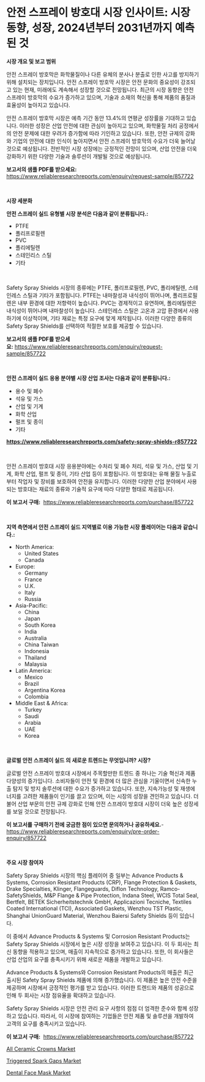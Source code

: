 <p><h1>안전 스프레이 방호대 시장 인사이트: 시장 동향, 성장, 2024년부터 2031년까지 예측된 것</h1></p><p><strong>시장 개요 및 보고 범위</strong></p>
<p><p>안전 스프레이 방호막은 화학물질이나 다른 유체의 분사나 분출로 인한 사고를 방지하기 위해 설치되는 장치입니다. 안전 스프레이 방호막 시장은 안전 문화의 중요성이 강조되고 있는 현재, 미래에도 계속해서 성장할 것으로 전망됩니다. 최근의 시장 동향은 안전 스프레이 방호막의 수요가 증가하고 있으며, 기술과 소재의 혁신을 통해 제품의 품질과 효율성이 높아지고 있습니다.</p><p>안전 스프레이 방호막 시장은 예측 기간 동안 13.4%의 연평균 성장률을 기대하고 있습니다. 이러한 성장은 산업 안전에 대한 관심이 높아지고 있으며, 화학물질 처리 공정에서의 안전 문제에 대한 우려가 증가함에 따라 기인하고 있습니다. 또한, 안전 규제의 강화와 기업의 안전에 대한 인식이 높아지면서 안전 스프레이 방호막의 수요가 더욱 늘어날 것으로 예상됩니다. 전반적인 시장 성장에는 긍정적인 전망이 있으며, 산업 안전을 더욱 강화하기 위한 다양한 기술과 솔루션이 개발될 것으로 예상됩니다.</p></p>
<p><strong>보고서의 샘플 PDF를 받으세요:</strong> <a href="https://www.reliableresearchreports.com/enquiry/request-sample/857722">https://www.reliableresearchreports.com/enquiry/request-sample/857722</a></p>
<p>&nbsp;</p>
<p><strong>시장 세분화</strong></p>
<p><strong>안전 스프레이 실드 유형별 시장 분석은 다음과 같이 분류됩니다.:</strong></p>
<p><ul><li>PTFE</li><li>폴리프로필렌</li><li>PVC</li><li>폴리에틸렌</li><li>스테인리스 스틸</li><li>기타</li></ul></p>
<p>&nbsp;</p>
<p><p>Safety Spray Shields 시장의 종류에는 PTFE, 폴리프로필렌, PVC, 폴리에틸렌, 스테인레스 스틸과 기타가 포함됩니다. PTFE는 내마찰성과 내식성이 뛰어나며, 폴리프로필렌은 내부 환경에 대한 저항력이 높습니다. PVC는 경제적이고 유연하며, 폴리에틸렌은 내식성이 뛰어나며 내마찰성이 높습니다. 스테인레스 스틸은 고온과 고압 환경에서 사용하기에 이상적이며, 기타 재료는 특정 요구에 맞게 제작됩니다. 이러한 다양한 종류의 Safety Spray Shields를 선택하여 적절한 보호를 제공할 수 있습니다.</p></p>
<p><strong>보고서의 샘플 PDF를 받으세요:</strong>&nbsp;<a href="https://www.reliableresearchreports.com/enquiry/request-sample/857722">https://www.reliableresearchreports.com/enquiry/request-sample/857722</a></p>
<p>&nbsp;</p>
<p><strong> 안전 스프레이 실드 응용 분야별 시장 산업 조사는 다음과 같이 분류됩니다.:</strong></p>
<p><ul><li>용수 및 폐수</li><li>석유 및 가스</li><li>산업 및 기계</li><li>화학 산업</li><li>펄프 및 종이</li><li>기타</li></ul></p>
<p><strong><a href="https://www.reliableresearchreports.com/safety-spray-shields-r857722">https://www.reliableresearchreports.com/safety-spray-shields-r857722</a></strong></p>
<p>&nbsp;</p>
<p><p>안전 스프레이 방호대 시장 응용분야에는 수처리 및 폐수 처리, 석유 및 가스, 산업 및 기계, 화학 산업, 펄프 및 종이, 기타 산업 등이 포함됩니다. 이 방호대는 유해 물질 누출로부터 작업자 및 장비를 보호하여 안전을 유지합니다. 이러한 다양한 산업 분야에서 사용되는 방호대는 재료의 종류와 기술적 요구에 따라 다양한 형태로 제공됩니다.</p></p>
<p><strong>이 보고서 구매:</strong>&nbsp; <a href="https://www.reliableresearchreports.com/purchase/857722">https://www.reliableresearchreports.com/purchase/857722</a></p>
<p>&nbsp;</p>
<p><strong>지역 측면에서 안전 스프레이 실드 지역별로 이용 가능한 시장 플레이어는 다음과 같습니다.:</strong></p>
<p><ul>
    <li>
        North America:
        <ul>
            <li>United States</li>
            <li>Canada</li>
        </ul>
    </li>
    <li>
        Europe:
        <ul>
            <li>Germany</li>
            <li>France</li>
            <li>U.K.</li>
            <li>Italy</li>
            <li>Russia</li>
        </ul>
    </li>
    <li>
        Asia-Pacific:
        <ul>
            <li>China</li>
            <li>Japan</li>
            <li>South Korea</li>
            <li>India</li>
            <li>Australia</li>
            <li>China Taiwan</li>
            <li>Indonesia</li>
            <li>Thailand</li>
            <li>Malaysia</li>
        </ul>
    </li>
    <li>
        Latin America:
        <ul>
            <li>Mexico</li>
            <li>Brazil</li>
            <li>Argentina Korea</li>
            <li>Colombia</li>
        </ul>
    </li>
    <li>
        Middle East & Africa:
        <ul>
            <li>Turkey</li>
            <li>Saudi</li>
            <li>Arabia</li>
            <li>UAE</li>
            <li>Korea</li>
        </ul>
    </li>
    </ul></p>
<p>&nbsp;</p>
<p><strong>글로벌 안전 스프레이 실드 의 새로운 트렌드는 무엇입니까? 시장?</strong></p>
<p><p>글로벌 안전 스프레이 방호대 시장에서 주목할만한 트렌드 중 하나는 기술 혁신과 제품 다양성의 증가입니다. 소비자들이 안전 및 환경에 더 많은 관심을 기울이면서 신속한 누출 탐지 및 방지 솔루션에 대한 수요가 증가하고 있습니다. 또한, 지속가능성 및 재생에너지를 고려한 제품들이 인기를 끌고 있으며, 이는 시장의 성장을 견인하고 있습니다. 더불어 산업 부문의 안전 규제 강화로 인해 안전 스프레이 방호대 시장이 더욱 높은 성장세를 보일 것으로 전망됩니다.</p></p>
<p><strong>이 보고서를 구매하기 전에 궁금한 점이 있으면 문의하거나 공유하세요.</strong>- <a href="https://www.reliableresearchreports.com/enquiry/pre-order-enquiry/857722">https://www.reliableresearchreports.com/enquiry/pre-order-enquiry/857722</a></p>
<p>&nbsp;</p>
<p><strong>주요 시장 참여자</strong></p>
<p><p>Safety Spray Shields 시장의 핵심 플레이어 중 일부는 Advance Products & Systems, Corrosion Resistant Products (CRP), Flange Protection & Gaskets, Drake Specialties, Klinger, Flangeguards, Diflon Technology, Ramco-SafetyShields, M&P Flange & Pipe Protection, Indana Steel, WCIS Total Seal, Bertfelt, BETEK Sicherheitstechnik GmbH, Applicazioni Tecniche, Textiles Coated International (TCI), Associated Gaskets, Wenzhou TST Plastic, Shanghai UnionGuard Material, Wenzhou Baiersi Safety Shields 등이 있습니다.</p><p>이 중에서 Advance Products & Systems 및 Corrosion Resistant Products는 Safety Spray Shields 시장에서 높은 시장 성장을 보여주고 있습니다. 이 두 회사는 최신 동향을 적용하고 있으며, 매출이 지속적으로 증가하고 있습니다. 또한, 이 회사들은 산업 산업의 요구를 충족시키기 위해 새로운 제품을 개발하고 있습니다.</p><p>Advance Products & Systems와 Corrosion Resistant Products의 매출은 최근 출시된 Safety Spray Shields 제품에 의해 증가했습니다. 이 제품은 높은 안전 수준을 제공하며 시장에서 긍정적인 평가를 받고 있습니다. 이러한 트렌드와 제품의 성공으로 인해 두 회사는 시장 점유율을 확대하고 있습니다.</p><p>Safety Spray Shields 시장은 안전 관리 요구 사항의 점점 더 엄격한 준수와 함께 성장하고 있습니다. 따라서, 이 시장에 참여하는 기업들은 안전 제품 및 솔루션을 개발하여 고객의 요구를 충족시키고 있습니다.</p></p>
<p><strong>이 보고서 구매:</strong>&nbsp;&nbsp;<a href="https://www.reliableresearchreports.com/purchase/857722">https://www.reliableresearchreports.com/purchase/857722</a></p>
<p><p><a href="https://github.com/kufem1/Market-Research-Report-List-2/blob/main/all-ceramic-crowns-market.md">All Ceramic Crowns Market</a></p><p><a href="https://frill-swim-3cd.notion.site/Triggered-Spark-Gaps-Market-The-Key-To-Successful-Business-Strategy-Forecast-Till-2031-d1b463d413664c618db6d1e6f7bdbfb0">Triggered Spark Gaps Market</a></p><p><a href="https://github.com/singletonthaxterkelliehr2df/Market-Research-Report-List-2/blob/main/dental-face-mask-market.md">Dental Face Mask Market</a></p></p>
